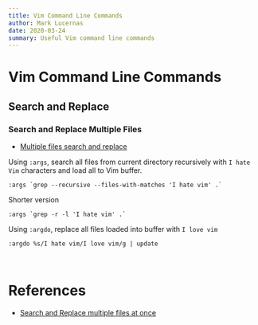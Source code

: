 ```yaml
---
title: Vim Command Line Commands
author: Mark Lucernas
date: 2020-03-24
summary: Useful Vim command line commands
---
```



# Vim Command Line Commands

## Search and Replace

### Search and Replace Multiple Files

  - [Multiple files search and replace](https://gabri.me/blog/multiple-files-search-and-replace-in-vim)

Using `:args`, search all files from current directory recursively with `I hate
Vim` characters and load all to Vim buffer.

```vim
:args `grep --recursive --files-with-matches 'I hate vim' .`
```

Shorter version

```vim
:args `grep -r -l 'I hate vim' .`
```

Using `:argdo`, replace all files loaded into buffer with `I love vim`

```vim
:argdo %s/I hate vim/I love vim/g | update
```

<br>

# References

  - [Search and Replace multiple files at once](https://gabri.me/blog/multiple-files-search-and-replace-in-vim)


